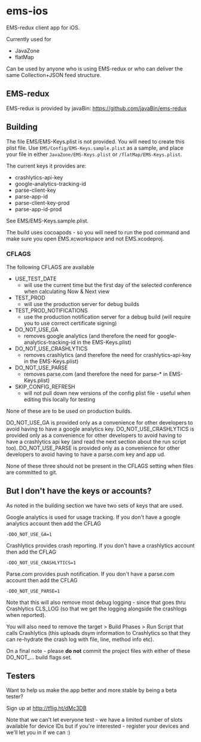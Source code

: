 # ems-ios

EMS-redux client app for iOS.

Currently used for

* JavaZone
* flatMap

Can be used by anyone who is using EMS-redux or who can deliver the same Collection+JSON feed structure.

## EMS-redux

EMS-redux is provided by javaBin: https://github.com/javaBin/ems-redux

## Building

The file EMS/EMS-Keys.plist is not provided. You will need to create this plist file. Use `EMS/Config/EMS-Keys.sample.plist` as a sample, and place your file in either `JavaZone/EMS-Keys.plist` or `/flatMap/EMS-Keys.plist`.

The current keys it provides are:

* crashlytics-api-key
* google-analytics-tracking-id
* parse-client-key
* parse-app-id
* parse-client-key-prod
* parse-app-id-prod

See EMS/EMS-Keys.sample.plist.

The build uses cocoapods - so you will need to run the pod command and make sure you open EMS.xcworkspace and not EMS.xcodeproj.

### CFLAGS

The following CFLAGS are available

* USE_TEST_DATE
    * will use the current time but the first day of the selected conference when calculating Now & Next view
* TEST_PROD
    * will use the production server for debug builds
* TEST_PROD_NOTIFICATIONS
    * use the production notification server for a debug build (will require you to use correct certificate signing)
* DO_NOT_USE_GA
    * removes google analytics (and therefore the need for google-analytics-tracking-id in the EMS-Keys.plist)
* DO_NOT_USE_CRASHLYTICS
    * removes crashlytics (and therefore the need for crashlytics-api-key in the EMS-Keys.plist)
* DO_NOT_USE_PARSE
    * removes parse.com (and therefore the need for parse-* in EMS-Keys.plist)
* SKIP_CONFIG_REFRESH
    * will not pull down new versions of the config plist file - useful when editing this locally for testing

None of these are to be used on production builds.

DO_NOT_USE_GA is provided only as a convenience for other developers to avoid having to have a google analytics key.
DO_NOT_USE_CRASHLYTICS is provided only as a convenience for other developers to avoid having to have a crashlytics api key (and read the next section about the run script too).
DO_NOT_USE_PARSE is provided only as a convenience for other developers to avoid having to have a parse.com key and app ud.

None of these three should not be present in the CFLAGS setting when files are committed to git.

## But I don't have the keys or accounts?

As noted in the building section we have two sets of keys that are used.

Google analytics is used for usage tracking. If you don't have a google analytics account then add the CFLAG

    -DDO_NOT_USE_GA=1

Crashlytics provides crash reporting. If you don't have a crashlytics account then add the CFLAG

    -DDO_NOT_USE_CRASHLYTICS=1

Parse.com provides push notification. If you don't have a parse.com account then add the CFLAG

    -DDO_NOT_USE_PARSE=1

Note that this will also remove most debug logging - since that goes thru Crashlytics CLS_LOG (so that we get the logging alongside the crashlogs when reported).

You will also need to remove the target > Build Phases > Run Script that calls Crashlytics (this uploads dsym information to Crashlytics so that they can re-hydrate the crash log with file, line, method info etc).

On a final note - please **do not** commit the project files with either of these DO_NOT_... build flags set.

## Testers

Want to help us make the app better and more stable by being a beta tester?

Sign up at http://tflig.ht/dMc3DB

Note that we can't let everyone test - we have a limited number of slots available for device IDs but if you're interested - register your devices and we'll let you in if we can :)
